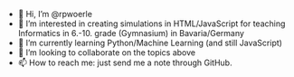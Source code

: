 - 👋 Hi, I’m @rpwoerle
- 👀 I’m interested in creating simulations in HTML/JavaScript for teaching Informatics in 6.-10. grade (Gymnasium) in Bavaria/Germany
- 🌱 I’m currently learning Python/Machine Learning (and still JavaScript)
- 💞️ I’m looking to collaborate on the topics above
- 📫 How to reach me: just send me a note through GitHub.

<!---
rpwoerle/rpwoerle is a ✨ special ✨ repository because its `README.md` (this file) appears on your GitHub profile.
You can click the Preview link to take a look at your changes.
--->
